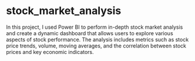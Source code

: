 # stock_market_analysis
In this project, I used Power BI to perform in-depth stock market analysis and create a dynamic dashboard that allows users to explore various aspects of stock performance. The analysis includes metrics such as stock price trends, volume, moving averages, and the correlation between stock prices and key economic indicators.
